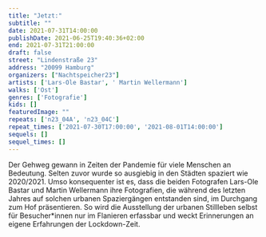 ```yaml
---
title: "Jetzt:"
subtitle: ""
date: 2021-07-31T14:00:00
publishDate: 2021-06-25T19:40:36+02:00
end: 2021-07-31T21:00:00
draft: false
street: "Lindenstraße 23"
address: "20099 Hamburg"
organizers: ["Nachtspeicher23"]
artists: ['Lars-Ole Bastar', ' Martin Wellermann']
walks: ['Ost']
genres: ['Fotografie']
kids: []
featuredImage: ""
repeats: ['n23_04A', 'n23_04C']
repeat_times: ['2021-07-30T17:00:00', '2021-08-01T14:00:00']
sequels: []
sequel_times: []
---
```


Der Gehweg gewann in Zeiten der Pandemie für viele Menschen an Bedeutung. Selten zuvor wurde so ausgiebig in den Städten spaziert wie 2020/2021. Umso konsequenter ist es, dass die beiden Fotografen Lars-Ole Bastar und Martin Wellermann ihre Fotografien, die während des letzten Jahres auf solchen urbanen Spaziergängen entstanden sind, im Durchgang zum Hof präsentieren. So wird die Ausstellung der urbanen Stillleben selbst für Besucher\*innen nur im Flanieren erfassbar und weckt Erinnerungen an eigene Erfahrungen der Lockdown-Zeit.